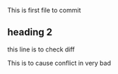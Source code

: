 This is first file to commit

## heading 2

this line is to check diff

This is to cause conflict in very bad